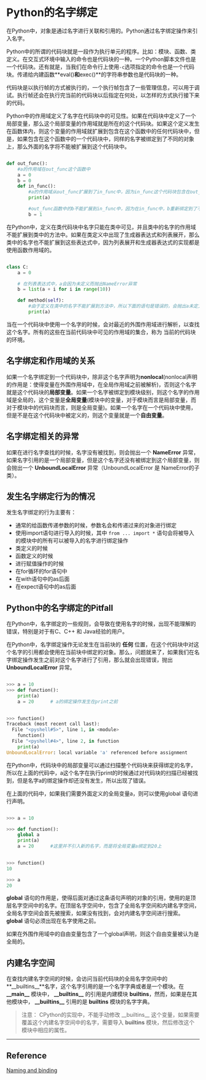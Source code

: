 # Python的名字绑定

在Python中，对象是通过名字进行关联和引用的。Python通过名字绑定操作来引入名字。

Python中的所谓的代码块就是一段作为执行单元的程序。比如：模块、函数、类定义。在交互式环境中输入的命令也是代码块的一种。一个Python脚本文件也是一个代码块。还有就是，当我们在命令行上使用`-c`选项指定的命令也是一个代码块。传递给内建函数**eval()**和**exec()**的字符串参数也是代码块的一种。

代码块是以执行帧的方式被执行的，一个执行帧包含了一些管理信息，可以用于调试。执行帧还会在执行完当前的代码块以后指定在何处，以怎样的方式执行接下来的代码。

Python中的作用域定义了名字在代码块中的可见性。如果在代码块中定义了一个局部变量，那么这个局部变量的作用域就是所在的这个代码块。如果这个定义发生在函数体内，则这个变量的作用域就扩展到包含在这个函数中的任何代码块中，但是，如果包含在这个函数中的一个代码块中，同样的名字被绑定到了不同的对象上，那么外面的名字将不能被扩展到这个代码块中。

~~~python

def out_func():
	#a的作用域在out_func这个函数中
	a = 0
	b = 0
	def in_func():
		#a的作用域从out_func扩展到了in_func中，因为in_func这个代码块包含在out_func中
		print(a)

		#out_func函数中的b不能扩展到in_func中，因为在in_func中，b重新绑定到了不同的对象上，所以在out_func中的b的作用域不能扩展到in_func中。
		b = 1

~~~

在Python中，定义在类代码块中名字只能在类中可见，并且类中的名字的作用域不能扩展到类中的方法中。如果在类定义中出现了生成器表达式和列表展开，那么类中的名字也不能扩展到这些表达式中，因为列表展开和生成器表达式的实现都是使用函数作用域的。

~~~python

class C:
	a = 0

	# 在列表表达式中，a会因为未定义而抛出NameError异常
	b = list(a + i for i in range(10))

	def method(self):
		#由于定义在类中的名字不能扩展到方法中，所以下面的语句是错误的，会抛出a未定义的NameError异常
		print(a)

~~~

当在一个代码块中使用一个名字的时候，会对最近的外围作用域进行解析，以查找这个名字。所有的这些在当前代码块中可见的作用域的集合，称为
当前的代码块的环境。

## 名字绑定和作用域的关系

如果一个名字绑定到一个代码块中，除非这个名字声明为**nonlocal**(nonlocal声明的作用是：使得变量在外围作用域中，在全局作用域之前被解析)，否则这个名字就是这个代码块的**局部变量**。如果一个名字被绑定到模块级别，则这个名字的作用域是全局的，这个变量是**全局变量**(模块中的变量，对于模块而言是局部变量，而对于模块中的代码块而言，则是全局变量)。如果一个名字在一个代码块中使用，但是不是在这个代码块中被定义的，则这个变量就是一个**自由变量**。

## 名字绑定相关的异常

如果在进行名字查找的时候，名字没有被找到，则会抛出一个 **NameError** 异常，如果名字引用的是一个局部变量，但是这个名字还没有被绑定到这个局部变量，则会抛出一个 **UnboundLocalError** 异常（UnboundLocalError 是 NameError的子类）。

## 发生名字绑定行为的情况

发生名字绑定的行为主要有：

* 通常的给函数传递参数的时候，参数名会和传递过来的对象进行绑定
* 使用import语句进行导入的时候，其中 `from ... import *` 语句会将被导入的模块中的所有可以被导入的名字进行绑定操作
* 类定义的时候
* 函数定义的时候
* 进行赋值操作的时候
* 在for循环的for语句中
* 在with语句中的as后面
* 在expect语句中的as后面

## Python中的名字绑定的Pitfall

在Python中，名字绑定的一些规则，会导致在使用名字的时候，出现不能理解的错误，特别是对于有C、C++ 和 Java经验的用户。

在Python中，名字绑定操作无论发生在当前块的 **任何** 位置，在这个代码块中对这个名字的引用都会使用在当前块中绑定的对象。那么，问题就来了，如果我们在名字绑定操作发生之前对这个名字进行了引用，那么就会出现错误，抛出 **UnboundLocalError** 异常。

~~~python

>>> a = 10
>>> def function():
	print(a)
	a = 20		# a的绑定操作发生在print之前

	
>>> function()
Traceback (most recent call last):
  File "<pyshell#5>", line 1, in <module>
    function()
  File "<pyshell#4>", line 2, in function
    print(a)
UnboundLocalError: local variable 'a' referenced before assignment

~~~

在Python中，代码块中的局部变量可以通过扫描整个代码块来获得绑定的名字，所以在上面的代码中，a这个名字在执行print的时候通过对代码块的扫描已经被找到，但是名字a的绑定操作却还没有发生，所以出现了错误。

在上面的代码中，如果我们需要外面定义的全局变量a，则可以使用global 语句进行声明。

~~~python

>>> a = 10

>>> def function():
	global a
	print(a)
	a = 20		#这里并不引入新的名字，而是将全局变量a绑定到20上

	
>>> function()
10

>>> a
20

~~~

**global** 语句的作用是，使得后面对通过这条语句声明的对象的引用，使用的是顶层名字空间中的名字。在顶层名字空间中，包含了全局名字空间和内建名字空间，全局名字空间会首先被搜索，如果没有找到，会对内建名字空间进行搜索。**global** 语句必须出现在名字使用之前。

如果在外围作用域中的自由变量包含了一个global声明，则这个自由变量被认为是全局的。

## 内建名字空间

在查找内建名字空间的时候，会访问当前代码块的全局名字空间中的 **\_\_builtins\_\_**名字，这个名字引用的是一个名字字典或者是一个模块。在 **\_\_main\_\_** 模块中， **\_\_builtins\_\_** 的引用是内建模块 **builtins**，然而，如果是在其他模块中， **\_\_builtins\_\_** 引用的是 **builtins** 模块的名字字典。

> 注意：
> CPython的实现中，不能手动修改 \_\_builtins\_\_ 这个变量，如果需要覆盖这个内建名字空间中的名字，需要导入 **builtins** 模块，然后修改这个模块中相应的属性。

<hr/>

## Reference

[Naming and binding](https://docs.python.org/3/reference/executionmodel.html#naming-and-binding)
